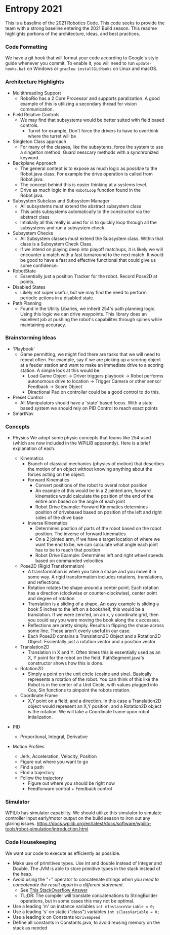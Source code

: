 # Entropy 2021

This is a baseline of the 2021 Robotics Code. This code seeks to provide the team with a strong baseline entering the 2021 Build season.
This readme highlights portions of the architecture, ideas, and best practices.

### Code Formatting
We have a git hook that will format your code according to Google's style guide whenever you commit. To enable it, you will need to run
`update-hooks.bat` on Windows or `gradlew installGitHooks` on Linux and macOS.

### Architecture Highlights
- Multithreading Support
    - RoboRio has a 2 Core Processor and supports paralization. A good example of this is utilizing a secondary thread for vision communication.
- Field Relative Controls
    - We may find that subsystems would be better suited with field based controls. 
        - Turret for example, Don't force the drivers to have to overthink where the turret will be
- Singleton Class approach
    - For many of the classes, like the subsytems, force the system to use a singelton method. Guard nesscary methods with a synchronized keyword.
- Backplane Approach
    - The general contept is to expose as much logic as possible to the Robot.java class. For example the drive operation is called from Robot.java.
    - The concept behind this is easier thinking at a systems level.
    - Drive as much logic in the `RobotLoop` function found in the Robot.java.  
- Subsystem Subclass and Subsystem Manager
    - All subsystems must extend the abstract subsystem class
    - This adds subsystems automatically to the constructor via the abstract class
    - Intialially all this really is used for is to quickly loop through all the subsystems and run a subsystem check.
- Subsystem Checks
    - All Subsystem classes must extend the Subsystem class. Within that class is a Subsystem Check Class. 
    - If we intend on playing deep into playoff matchups, it is likely we will encounter a match with a fast turnaround to the next match. It would be good to have a fast and effective functional that could give us some confidence.
- RobotState
    - Essentially just a position Tracker for the robot. Record Pose2D at points.
- Disabled States
    - Likely not super useful, but we may find the need to perform periodic actions in a disabled state.
- Path Planning
    - Found in the Utility Libaries, we inherit 254's path planning logic. Using this logic we can drive waypoints. This library does an excellent job at pushing the robot's capabilites through spines while maintaining accuracy.

### Brainstorming Ideas
- 'Playbook'
    - Game permitting, we might find there are tasks that we will need to repeat often. For example, say if we are picking up a scoring object at a feeder station and want to make an immediate drive to a scoring station. A simple look at this would be:
        - Load Game Object -> Driver triggers playbook -> Robot performs autonomous drive to location -> Trigger Camera or other sensor Feedback -> Score Object
        - Directional Pad on controller could be a good control to do this.
- Preset Control
    - All Manipulators should have a 'state' based focus. With a state based system we should rely on PID Control to reach exact points
- SmartNav
    

### Concepts
- Physics
    We adopt some physic concepts that teams like 254 used (which are now included in the WPILIB apparently). Here is a brief explanation of each.
    - Kinematics
        - Branch of classical mechanics (physics of motion) that describes the motion of an object without knowing anything about the forces acting on the object.
        - Forward Kinematics
            - Convert positions of the robot to overal robot position
            - An example of this would be in a 2 jointed arm, forward kinematics would calculate the position of the end of the entire arm based on the angle of each joint
            - Robot Drive Example: Forward Kinematics determines position of drivebased based on position of the left and right sides of the drive base
        - Inverse Kinematics
            - Determines position of parts of the robot based on the robot position. The inverse of forward kinematics
            - On a 2 jointed arm, if we have a target location of where we want the end to be, we can calculate what angle each joint has to be to reach that position
            - Robot Drive Example: Determines left and right wheel speeds based on commanded velocities 
    - Pose2D (Rigid Transformation)
        - A transformation is when you take a shape and you move it in some way. A rigid transformation includes rotations, translations, and reflections. 
        - Rotation rotates the shape around a center point. Each rotation has a direction (clockwise or counter-clockwise), center point and degree of rotation
        - Translation is a sliding of a shape. An easy example is sliding a book 5 inches to the left on a bookshelf, this would be a translation. If we were zero'ed, on an x, y coordinate grid, then you could say you were moving the book along the x accesses. 
        - Reflections are pretty simply. Results in flipping the shape across some line. These aren't overly useful in our case. 
        - Each Pose2D contains a Translation2D Object and a Rotation2D Object. Essientally just a rotation vector and a position vector
    - Translation2D
        - Translation in X and Y. Often times this is essentially used as an X, Y point for the robot on the field. PathSegment.java's constructor shows how this is done.
    - Rotation2D
        - Simply a point on the unit circle (cosine and sine). Basically represents a rotation of the robot. You can think of this like the Robot is in the center of a Unit Circle, with values plugged into Cos, Sin functions to pinpoint the robots rotation.
    - Coordinate Frame
        - X,Y point on a field, and a direction. In this case a Translation2D object would represent an X,Y position, and a Rotation2D object is the rotation. We will take a Coordinate frame upon robot intialization.

- PID
    - Proportional, Integral, Derivative 
- Motion Profiles
    - Jerk, Acceleration, Velocity, Position
    - Figure out where you want to go
    - Find a path
    - FInd a trajectory
    - Follow the trajectory
        - Figure out where you should be right now
        - Feedforware control + Feedback control




### Simulator
WPILib has simulator capability. We should utilize this simulator to simulate controller input early/motor output on the build season to iron out any glaring issues.
https://docs.wpilib.org/en/latest/docs/software/wpilib-tools/robot-simulation/introduction.html




### Code Housekeeping
We want our code to execute as efficiently as possible. 
- Make use of primitives types. Use int and double instead of Integer and Double. The JVM is able to store primitive types in the stack instead of the heap.
- Avoid using the "+" operator to concatenate strings *when you need to concatenate the result again* in a *different statement.*
    - See [This StackOverflow Answer](https://stackoverflow.com/a/4649160)
    - TL;DR: The compiler will translate concatenations to StringBuilder operations, but in some cases this may not be optimal. 
- Use a leading 'm' on instance variables `int mInstanceVariable = 0;`
- Use a leading 's' on static ("class") variables `int sClassVariable = 0;`
- Use a leading k on Constants `kDriveSpeed`
- Define all constants in Constants.java, to avoid reusing memory on the stack as needed
